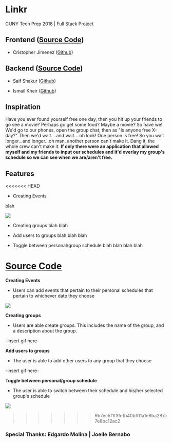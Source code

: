 # Linkr
CUNY Tech Prep 2018 | Full Stack Project 

## Frontend ([Source Code](https://github.com/crisjimenez120/Linkr-Client))

* Cristopher Jimenez ([Github](https://github.com/crisjimenez120))

## Backend ([Source Code](https://github.com/crisjimenez120/Linkr-server))

* Saif Shakur ([Github](https://github.com/SaifShakur))

* Ismail Kheir ([Github](https://github.com/Ishmaelk))

## Inspiration
Have you ever found yourself free one day, then you hit up your friends to go see a movie? Perhaps go get some food? Maybe a movie? So have we! We'd go to our phones, open the group chat, then as "Is anyone free X-day?" Then we'd wait....and wait....oh look! One person is free! So you wait longer...and longer...oh man, another person can't make it. Dang it, the whole crew can't make it. __If only there were an application that allowed myself and my friends to input our schedules and it'd overlay my group's schedule so we can see when we are/aren't free.__ 

## Features
<<<<<<< HEAD
* Creating Events

blah

![](test_gif_2.gif)

* Creating groups
blah blah 

* Add users to groups
blah blah blah

* Toggle between personal/group schedule
blah blah blah blah


[Source Code](https://github.com/crisjimenez120/Linkr-Client)
=======
__Creating Events__
- Users can add events that pertain to their personal schedules that pertain to whichever date they choose

![](creating_event.gif)

__Creating groups__
- Users are able create groups. This includes the name of the group, and a description about the group.

-insert gif here-


__Add users to groups__
- The user is able to add other users to any group that they choose

-insert gif here-

__Toggle between personal/group schedule__
- The user is able to switch between their schedule and his/her selected group's schedule

![](toggle_schedule.gif)

>>>>>>> 9b7ec5f1f3fefb40bf01a1e8ba287c7e8bc12ac2


### Special Thanks: Edgardo Molina | Joelle Bernabo 
